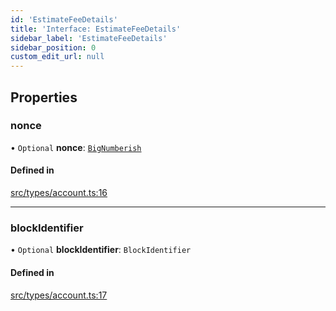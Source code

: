 ```yaml
---
id: 'EstimateFeeDetails'
title: 'Interface: EstimateFeeDetails'
sidebar_label: 'EstimateFeeDetails'
sidebar_position: 0
custom_edit_url: null
---
```


## Properties

### nonce

• `Optional` **nonce**: [`BigNumberish`](../namespaces/num.md#bignumberish)

#### Defined in

[src/types/account.ts:16](https://github.com/PhilippeR26/starknet.js/blob/689c0e5/src/types/account.ts#L16)

---

### blockIdentifier

• `Optional` **blockIdentifier**: `BlockIdentifier`

#### Defined in

[src/types/account.ts:17](https://github.com/PhilippeR26/starknet.js/blob/689c0e5/src/types/account.ts#L17)
